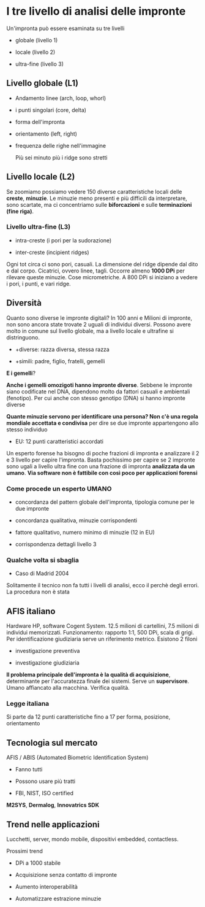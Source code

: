 # I tre livello di analisi delle impronte

Un'impronta può essere esaminata su tre livelli

- globale (livello 1)

- locale (livello 2)

- ultra-fine (livello 3)

## Livello globale (L1)

- Andamento linee (arch, loop, whorl)

- i punti singolari (core, delta)

- forma dell'impronta

- orientamento (left, right)

- frequenza delle righe nell'immagine
  
  Più sei minuto più i ridge sono stretti

## Livello locale (L2)

Se zoomiamo possiamo vedere 150 diverse caratteristiche locali delle **creste**, **minuzie**. Le minuzie meno presenti e più difficili da interpretare, sono scartate, ma ci concentriamo sulle **biforcazioni** e sulle **terminazioni (fine riga)**.

### Livello ultra-fine (L3)

- intra-creste (i pori per la sudorazione)

- inter-creste (incipient ridges)

Ogni tot circa ci sono pori, casuali. La dimensione del ridge dipende dal dito e dal corpo. Cicatrici, ovvero linee, tagli. Occorre almeno **1000 DPi** per rilevare queste minuzie. Cose micrometriche. A 800 DPi si iniziano a vedere i pori, i punti, e vari ridge.

## Diversità

Quanto sono diverse le impronte digitali? In 100 anni e Milioni di impronte, non sono ancora state trovate 2 uguali di individui diversi. Possono avere molto in comune sul livello globale, ma a livello locale e ultrafine si distringuono.

- +diverse: razza diversa, stessa razza

- +simili: padre, figlio, fratelli, gemelli

**E i gemelli**?

**Anche i gemelli omozigoti hanno impronte diverse**. Sebbene le impronte siano codificate nel DNA, dipendono molto da fattori casuali e ambientali (fenotipo). Per cui anche con stesso genotipo (DNA) si hanno impronte diverse

**Quante minuzie servono per identificare una persona? Non c'è una regola mondiale accettata e condivisa** per dire se due impronte appartengono allo stesso individuo

- EU: 12 punti caratteristici accordati

Un esperto forense ha bisogno di poche frazioni di impronta e analizzare il 2 e 3 livello per capire l'impronta. Basta pochissimo per capire se 2 impronte sono ugali a livello ultra fine con una frazione di impronta **analizzata da un umano**. **Via software non è fattibile con così poco per applicazioni forensi**

### Come procede un esperto UMANO

- concordanza del pattern globale dell'impronta, tipologia comune per le due impronte

- concordanza qualitativa, minuzie corrispondenti

- fattore qualitativo, numero minimo di minuzie (12 in EU)

- corrispondenza dettagli livello 3

### Qualche volta si sbaglia

- Caso di Madrid 2004

Solitamente il tecnico non fa tutti i livelli di analisi, ecco il perchè degli errori. La procedura non è stata 

## AFIS italiano

Hardware HP, software Cogent System. 12.5 milioni di cartellini, 7.5 milioni di individui memorizzati. Funzionamento: rapporto 1:1, 500 DPi, scala di grigi. Per identificazione giudiziaria serve un riferimento metrico. Esistono 2 filoni

- investigazione preventiva

- investigazione giudiziaria

**Il problema principale dell'impronta è la qualità di acquisizione**, determinante per l'accuratezza finale dei sistemi. Serve un **supervisore**. Umano affiancato alla macchina. Verifica qualità.

### Legge italiana

Si parte da 12 punti caratteristiche fino a 17 per forma, posizione, orientamento

## Tecnologia sul mercato

AFIS / ABIS (Automated Biometric Identification System)

- Fanno tutti

- Possono usare più tratti

- FBI, NIST, ISO certified

**M2SYS**, **Dermalog**, **Innovatrics SDK**

## Trend nelle applicazioni

Lucchetti, server, mondo mobile, dispositivi embedded, contactless.

Prossimi trend

- DPi a 1000 stabile

- Acquisizione senza contatto di impronte

- Aumento interoperabilità

- Automatizzare estrazione minuzie
